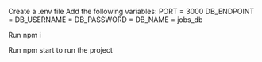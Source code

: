 Create a .env file
Add the following variables:
PORT = 3000
DB_ENDPOINT = 
DB_USERNAME = 
DB_PASSWORD = 
DB_NAME = jobs_db

Run npm i

Run npm start to run the project

